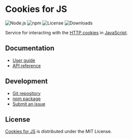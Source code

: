 # Cookies for JS
![Node.js](https://badgen.net/npm/node/@cedx/cookies) ![npm](https://badgen.net/npm/v/@cedx/cookies) ![License](https://badgen.net/npm/license/@cedx/cookies) ![Downloads](https://badgen.net/npm/dt/@cedx/cookies)

Service for interacting with the [HTTP cookies](https://developer.mozilla.org/docs/Web/HTTP/Cookies)
in [JavaScript](https://developer.mozilla.org/docs/Web/JavaScript).

## Documentation
- [User guide](https://cedx.github.io/cookies.js)
- [API reference](https://cedx.github.io/cookies.js/api)

## Development
- [Git repository](https://github.com/cedx/cookies.js)
- [npm package](https://www.npmjs.com/package/@cedx/cookies)
- [Submit an issue](https://github.com/cedx/cookies.js/issues)

## License
[Cookies for JS](https://github.com/cedx/cookies.js) is distributed under the MIT License.
